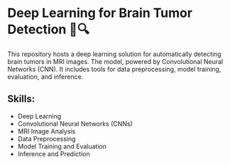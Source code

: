 
# Deep Learning for Brain Tumor Detection 🧠🔍


This repository hosts a deep learning solution for automatically detecting brain tumors in MRI images. The model, powered by Convolutional Neural Networks (CNN).
It includes tools for data preprocessing, model training, evaluation, and inference. 

## Skills:
* Deep Learning
* Convolutional Neural Networks (CNNs)
* MRI Image Analysis
* Data Preprocessing
* Model Training and Evaluation
* Inference and Prediction
